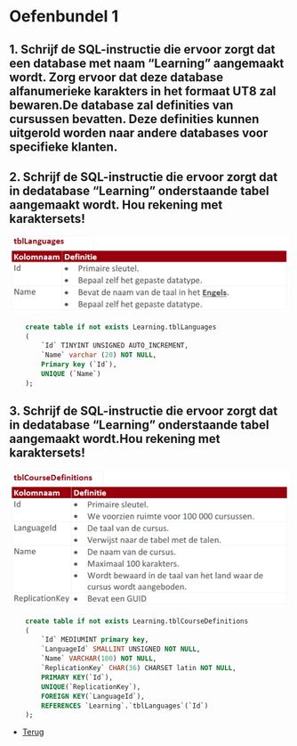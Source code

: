 # Oefenbundel 1

## 1. Schrijf de SQL-instructie die ervoor zorgt dat een database met naam “Learning” aangemaakt wordt. Zorg ervoor dat deze database alfanumerieke karakters in het formaat UT8 zal bewaren.De database zal definities van cursussen bevatten. Deze definities kunnen uitgerold worden naar andere databases voor specifieke klanten.

## 2. Schrijf de SQL-instructie die ervoor zorgt dat in dedatabase “Learning” onderstaande tabel aangemaakt wordt. Hou rekening met karaktersets!

![Deel3_Oefenbundel6_Oefening2_1](/Index/Pictures/Deel3_Oefenbundel1_Oef2_1.PNG)

```sql
    create table if not exists Learning.tblLanguages
    (
        `Id` TINYINT UNSIGNED AUTO_INCREMENT,
        `Name` varchar (20) NOT NULL,
        Primary key (`Id`),
        UNIQUE (`Name`)
    );
```

## 3. Schrijf de SQL-instructie die ervoor zorgt dat in dedatabase “Learning” onderstaande tabel aangemaakt wordt.Hou rekening met karaktersets!

![Deel3_Oefenbundel6_Oefening_1](/Index/Pictures/Deel3_Oefenbundel1_Oef3_1.PNG)

```sql
    create table if not exists Learning.tblCourseDefinitions
    (
        `Id` MEDIUMINT primary key,
        `LanguageId` SMALLINT UNSIGNED NOT NULL,
        `Name` VARCHAR(100) NOT NULL,
        `ReplicationKey` CHAR(36) CHARSET latin NOT NULL,
        PRIMARY KEY(`Id`),
        UNIQUE(`ReplicationKey`),
        FOREIGN KEY(`LanguageId`),
        REFERENCES `Learning`.`tblLanguages`(`Id`)
    );
```

- [Terug](../Deel3.md)